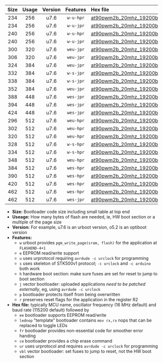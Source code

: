 |Size|Usage|Version|Features|Hex file|
|:-:|:-:|:-:|:-:|:--|
|234|256|u7.6|`w-u-hpr`|[at90pwm2b_20mhz_19200bps_ur.hex](https://raw.githubusercontent.com/stefanrueger/urboot/main/at90pwm2b_20mhz_19200bps_ur.hex)|
|234|256|u7.6|`w-u-jpr`|[at90pwm2b_20mhz_19200bps_ur_vbl.hex](https://raw.githubusercontent.com/stefanrueger/urboot/main/at90pwm2b_20mhz_19200bps_ur_vbl.hex)|
|240|256|u7.6|`w-u-hpr`|[at90pwm2b_20mhz_19200bps_lednop_ur.hex](https://raw.githubusercontent.com/stefanrueger/urboot/main/at90pwm2b_20mhz_19200bps_lednop_ur.hex)|
|240|256|u7.6|`w-u-jpr`|[at90pwm2b_20mhz_19200bps_lednop_ur_vbl.hex](https://raw.githubusercontent.com/stefanrueger/urboot/main/at90pwm2b_20mhz_19200bps_lednop_ur_vbl.hex)|
|300|320|u7.6|`weu-jpr`|[at90pwm2b_20mhz_19200bps_ee_ur_vbl.hex](https://raw.githubusercontent.com/stefanrueger/urboot/main/at90pwm2b_20mhz_19200bps_ee_ur_vbl.hex)|
|306|320|u7.6|`weu-jpr`|[at90pwm2b_20mhz_19200bps_ee_lednop_ur_vbl.hex](https://raw.githubusercontent.com/stefanrueger/urboot/main/at90pwm2b_20mhz_19200bps_ee_lednop_ur_vbl.hex)|
|324|384|u7.6|`weu-jpr`|[at90pwm2b_20mhz_19200bps_ee_lednop_fr_ur_vbl.hex](https://raw.githubusercontent.com/stefanrueger/urboot/main/at90pwm2b_20mhz_19200bps_ee_lednop_fr_ur_vbl.hex)|
|332|384|u7.6|`w-s-jpr`|[at90pwm2b_20mhz_19200bps_vbl.hex](https://raw.githubusercontent.com/stefanrueger/urboot/main/at90pwm2b_20mhz_19200bps_vbl.hex)|
|338|384|u7.6|`w-s-jpr`|[at90pwm2b_20mhz_19200bps_lednop_vbl.hex](https://raw.githubusercontent.com/stefanrueger/urboot/main/at90pwm2b_20mhz_19200bps_lednop_vbl.hex)|
|352|384|u7.6|`weu-jpr`|[at90pwm2b_20mhz_19200bps_ee_lednop_fr_ce_ur_vbl.hex](https://raw.githubusercontent.com/stefanrueger/urboot/main/at90pwm2b_20mhz_19200bps_ee_lednop_fr_ce_ur_vbl.hex)|
|388|448|u7.6|`wes-jpr`|[at90pwm2b_20mhz_19200bps_ee_vbl.hex](https://raw.githubusercontent.com/stefanrueger/urboot/main/at90pwm2b_20mhz_19200bps_ee_vbl.hex)|
|394|448|u7.6|`wes-jpr`|[at90pwm2b_20mhz_19200bps_ee_lednop_vbl.hex](https://raw.githubusercontent.com/stefanrueger/urboot/main/at90pwm2b_20mhz_19200bps_ee_lednop_vbl.hex)|
|424|448|u7.6|`wes-jpr`|[at90pwm2b_20mhz_19200bps_ee_lednop_fr_vbl.hex](https://raw.githubusercontent.com/stefanrueger/urboot/main/at90pwm2b_20mhz_19200bps_ee_lednop_fr_vbl.hex)|
|296|512|u7.6|`weu-hpr`|[at90pwm2b_20mhz_19200bps_ee_ur.hex](https://raw.githubusercontent.com/stefanrueger/urboot/main/at90pwm2b_20mhz_19200bps_ee_ur.hex)|
|302|512|u7.6|`weu-hpr`|[at90pwm2b_20mhz_19200bps_ee_lednop_ur.hex](https://raw.githubusercontent.com/stefanrueger/urboot/main/at90pwm2b_20mhz_19200bps_ee_lednop_ur.hex)|
|320|512|u7.6|`weu-hpr`|[at90pwm2b_20mhz_19200bps_ee_lednop_fr_ur.hex](https://raw.githubusercontent.com/stefanrueger/urboot/main/at90pwm2b_20mhz_19200bps_ee_lednop_fr_ur.hex)|
|328|512|u7.6|`w-s-hpr`|[at90pwm2b_20mhz_19200bps.hex](https://raw.githubusercontent.com/stefanrueger/urboot/main/at90pwm2b_20mhz_19200bps.hex)|
|334|512|u7.6|`w-s-hpr`|[at90pwm2b_20mhz_19200bps_lednop.hex](https://raw.githubusercontent.com/stefanrueger/urboot/main/at90pwm2b_20mhz_19200bps_lednop.hex)|
|348|512|u7.6|`weu-hpr`|[at90pwm2b_20mhz_19200bps_ee_lednop_fr_ce_ur.hex](https://raw.githubusercontent.com/stefanrueger/urboot/main/at90pwm2b_20mhz_19200bps_ee_lednop_fr_ce_ur.hex)|
|384|512|u7.6|`wes-hpr`|[at90pwm2b_20mhz_19200bps_ee.hex](https://raw.githubusercontent.com/stefanrueger/urboot/main/at90pwm2b_20mhz_19200bps_ee.hex)|
|390|512|u7.6|`wes-hpr`|[at90pwm2b_20mhz_19200bps_ee_lednop.hex](https://raw.githubusercontent.com/stefanrueger/urboot/main/at90pwm2b_20mhz_19200bps_ee_lednop.hex)|
|420|512|u7.6|`wes-hpr`|[at90pwm2b_20mhz_19200bps_ee_lednop_fr.hex](https://raw.githubusercontent.com/stefanrueger/urboot/main/at90pwm2b_20mhz_19200bps_ee_lednop_fr.hex)|
|462|512|u7.6|`wes-hpr`|[at90pwm2b_20mhz_19200bps_ee_lednop_fr_ce.hex](https://raw.githubusercontent.com/stefanrueger/urboot/main/at90pwm2b_20mhz_19200bps_ee_lednop_fr_ce.hex)|
|462|512|u7.6|`wes-jpr`|[at90pwm2b_20mhz_19200bps_ee_lednop_fr_ce_vbl.hex](https://raw.githubusercontent.com/stefanrueger/urboot/main/at90pwm2b_20mhz_19200bps_ee_lednop_fr_ce_vbl.hex)|

- **Size:** Bootloader code size including small table at top end
- **Useage:** How many bytes of flash are needed, ie, HW boot section or a multiple of the page size
- **Version:** For example, u7.6 is an urboot version, o5.2 is an optiboot version
- **Features:**
  + `w` urboot provides `pgm_write_page(sram, flash)` for the application at `FLASHEND-4+1`
  + `e` EEPROM read/write support
  + `u` uses urprotocol requiring `avrdude -c urclock` for programming
  + `s` uses skeleton of STK500v1 protocol; `-c urclock` and `-c arduino` both work
  + `h` hardware boot section: make sure fuses are set for reset to jump to boot section
  + `j` vector bootloader: uploaded applications *need to be patched externally*, eg, using `avrdude -c urclock`
  + `p` bootloader protects itself from being overwritten
  + `r` preserves reset flags for the application in the register R2
- **Hex file:** typically MCU name, oscillator frequency (16 MHz default) and baud rate (115200 default) followed by
  + `ee` bootloader supports EEPROM read/write
  + `lednop` "template" bootloader contains `mov rx,rx` nops that can be replaced to toggle LEDs
  + `fr` bootloader provides non-essential code for smoother error handing
  + `ce` bootloader provides a chip erase command
  + `ur` uses urprotocol and requires `avrdude -c urclock` for programming
  + `vbl` vector bootloader: set fuses to jump to reset, not the HW boot section
